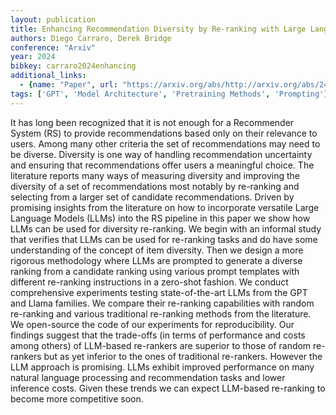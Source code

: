 ```yaml
---
layout: publication
title: Enhancing Recommendation Diversity by Re-ranking with Large Language Models
authors: Diego Carraro, Derek Bridge
conference: "Arxiv"
year: 2024
bibkey: carraro2024enhancing
additional_links:
  - {name: "Paper", url: "https://arxiv.org/abs/http://arxiv.org/abs/2401.11506v2"}
tags: ['GPT', 'Model Architecture', 'Pretraining Methods', 'Prompting']
---
```

It has long been recognized that it is not enough for a Recommender System (RS) to provide recommendations based only on their relevance to users. Among many other criteria the set of recommendations may need to be diverse. Diversity is one way of handling recommendation uncertainty and ensuring that recommendations offer users a meaningful choice. The literature reports many ways of measuring diversity and improving the diversity of a set of recommendations most notably by re-ranking and selecting from a larger set of candidate recommendations. Driven by promising insights from the literature on how to incorporate versatile Large Language Models (LLMs) into the RS pipeline in this paper we show how LLMs can be used for diversity re-ranking. We begin with an informal study that verifies that LLMs can be used for re-ranking tasks and do have some understanding of the concept of item diversity. Then we design a more rigorous methodology where LLMs are prompted to generate a diverse ranking from a candidate ranking using various prompt templates with different re-ranking instructions in a zero-shot fashion. We conduct comprehensive experiments testing state-of-the-art LLMs from the GPT and Llama families. We compare their re-ranking capabilities with random re-ranking and various traditional re-ranking methods from the literature. We open-source the code of our experiments for reproducibility. Our findings suggest that the trade-offs (in terms of performance and costs among others) of LLM-based re-rankers are superior to those of random re-rankers but as yet inferior to the ones of traditional re-rankers. However the LLM approach is promising. LLMs exhibit improved performance on many natural language processing and recommendation tasks and lower inference costs. Given these trends we can expect LLM-based re-ranking to become more competitive soon.
